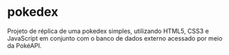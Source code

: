 # pokedex
Projeto de réplica de uma pokedex simples, utilizando HTML5, CSS3 e JavaScript em conjunto com o banco de dados externo acessado por meio da PokéAPI.
